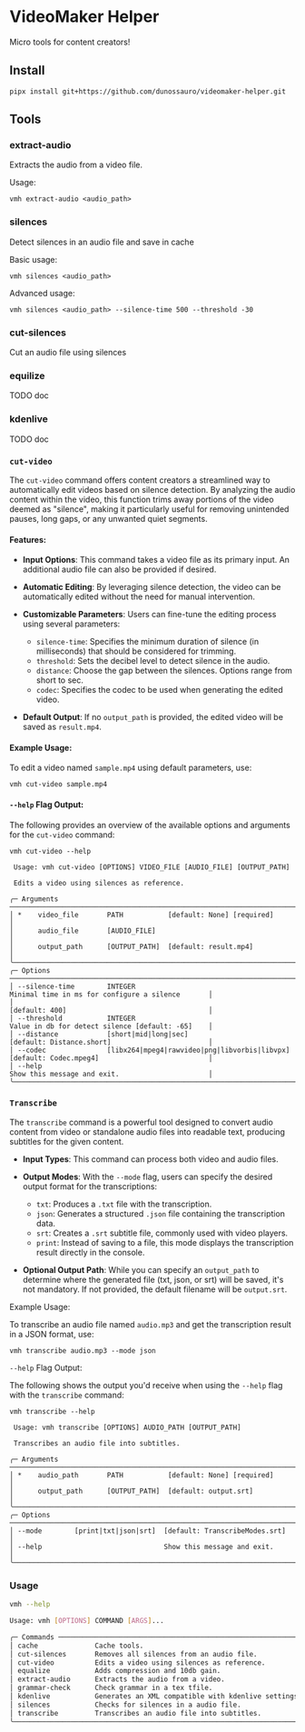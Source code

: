 # VideoMaker Helper

Micro tools for content creators!


## Install

`pipx install git+https://github.com/dunossauro/videomaker-helper.git`


## Tools

### extract-audio

Extracts the audio from a video file.

Usage:

`vmh extract-audio <audio_path>`

### silences

Detect silences in an audio file and save in cache

Basic usage:

`vmh silences <audio_path>`

Advanced usage:

`vmh silences <audio_path> --silence-time 500 --threshold -30`


### cut-silences

Cut an audio file using silences

### equilize

TODO doc

### kdenlive

TODO doc

### `cut-video`

The `cut-video` command offers content creators a streamlined way to automatically edit videos based on silence detection. By analyzing the audio content within the video, this function trims away portions of the video deemed as "silence", making it particularly useful for removing unintended pauses, long gaps, or any unwanted quiet segments.

#### Features:

- **Input Options**: This command takes a video file as its primary input. An additional audio file can also be provided if desired.

- **Automatic Editing**: By leveraging silence detection, the video can be automatically edited without the need for manual intervention.

- **Customizable Parameters**: Users can fine-tune the editing process using several parameters:
  - `silence-time`: Specifies the minimum duration of silence (in milliseconds) that should be considered for trimming.
  - `threshold`: Sets the decibel level to detect silence in the audio.
  - `distance`: Choose the gap between the silences. Options range from short to sec.
  - `codec`: Specifies the codec to be used when generating the edited video.

- **Default Output**: If no `output_path` is provided, the edited video will be saved as `result.mp4`.

#### Example Usage:

To edit a video named `sample.mp4` using default parameters, use:

```
vmh cut-video sample.mp4
```

#### `--help` Flag Output:

The following provides an overview of the available options and arguments for the `cut-video` command:

```
vmh cut-video --help

 Usage: vmh cut-video [OPTIONS] VIDEO_FILE [AUDIO_FILE] [OUTPUT_PATH]

 Edits a video using silences as reference.

╭─ Arguments ───────────────────────────────────────────────────────────────────────────────────────────────────────────╮
│ *    video_file       PATH           [default: None] [required]                                                       │
│      audio_file       [AUDIO_FILE]                                                                                    │
│      output_path      [OUTPUT_PATH]  [default: result.mp4]                                                            │
╰───────────────────────────────────────────────────────────────────────────────────────────────────────────────────────╯
╭─ Options ─────────────────────────────────────────────────────────────────────────────────────────────────────────────╮
│ --silence-time        INTEGER                                        Minimal time in ms for configure a silence       │
│                                                                      [default: 400]                                   │
│ --threshold           INTEGER                                        Value in db for detect silence [default: -65]    │
│ --distance            [short|mid|long|sec]                           [default: Distance.short]                        │
│ --codec               [libx264|mpeg4|rawvideo|png|libvorbis|libvpx]  [default: Codec.mpeg4]                           │
│ --help                                                               Show this message and exit.                      │
╰───────────────────────────────────────────────────────────────────────────────────────────────────────────────────────╯
```


### `Transcribe`

The `transcribe` command is a powerful tool designed to convert audio content from video or standalone audio files into readable text, producing subtitles for the given content.

- **Input Types**: This command can process both video and audio files.

- **Output Modes**: With the `--mode` flag, users can specify the desired output format for the transcriptions:
  - `txt`: Produces a `.txt` file with the transcription.
  - `json`: Generates a structured `.json` file containing the transcription data.
  - `srt`: Creates a `.srt` subtitle file, commonly used with video players.
  - `print`: Instead of saving to a file, this mode displays the transcription result directly in the console.

- **Optional Output Path**: While you can specify an `output_path` to determine where the generated file (txt, json, or srt) will be saved, it's not mandatory. If not provided, the default filename will be `output.srt`.

Example Usage:

To transcribe an audio file named `audio.mp3` and get the transcription result in a JSON format, use:

```
vmh transcribe audio.mp3 --mode json
```

`--help` Flag Output:

The following shows the output you'd receive when using the `--help` flag with the `transcribe` command:

```
vmh transcribe --help

 Usage: vmh transcribe [OPTIONS] AUDIO_PATH [OUTPUT_PATH]

 Transcribes an audio file into subtitles.

╭─ Arguments ───────────────────────────────────────────────────────────────────────╮
│ *    audio_path       PATH           [default: None] [required]                   │
│      output_path      [OUTPUT_PATH]  [default: output.srt]                        │
╰───────────────────────────────────────────────────────────────────────────────────╯
╭─ Options ─────────────────────────────────────────────────────────────────────────╮
│ --mode        [print|txt|json|srt]  [default: TranscribeModes.srt]                │
│ --help                              Show this message and exit.                   │
╰───────────────────────────────────────────────────────────────────────────────────╯
```


### Usage

```bash
vmh --help

Usage: vmh [OPTIONS] COMMAND [ARGS]...

╭─ Commands ────────────────────────────────────────────────────────────────────────╮
│ cache              Cache tools.                                                   │
│ cut-silences       Removes all silences from an audio file.                       │
│ cut-video          Edits a video using silences as reference.                     │
│ equalize           Adds compression and 10db gain.                                │
│ extract-audio      Extracts the audio from a video.                               │
│ grammar-check      Check grammar in a tex tfile.                                  │
│ kdenlive           Generates an XML compatible with kdenlive settings.            │
│ silences           Checks for silences in a audio file.                           │
│ transcribe         Transcribes an audio file into subtitles.                      │
╰───────────────────────────────────────────────────────────────────────────────────╯
```
